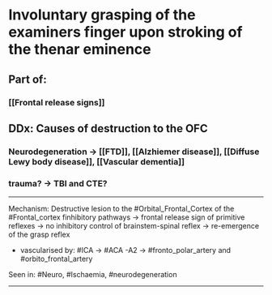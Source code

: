 # Involuntary grasping of the examiners finger upon stroking of the thenar eminence
## Part of:
### [[Frontal release signs]]

## DDx: Causes of destruction to the OFC
### Neurodegeneration -> [[FTD]], [[Alzhiemer disease]], [[Diffuse Lewy body disease]], [[Vascular dementia]]
### trauma? -> TBI and CTE?

---

Mechanism: Destructive lesion to the #Orbital_Frontal_Cortex of the #Frontal_cortex finhibitory pathways → frontal release sign of primitive reflexes → no inhibitory control of brainstem-spinal reflex → re-emergence of the grasp reflex
- vascularised by: #ICA -> #ACA -A2 -> #fronto_polar_artery and #orbito_frontal_artery

Seen in: #Neuro, #Ischaemia, #neurodegeneration

---
